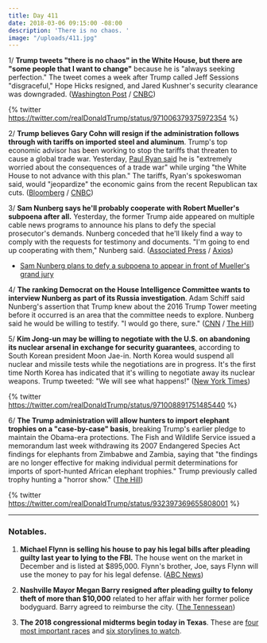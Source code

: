 ```yaml
---
title: Day 411
date: 2018-03-06 09:15:00 -08:00
description: 'There is no chaos. '
image: "/uploads/411.jpg"
---
```


1/ **Trump tweets "there is no chaos" in the White House, but there are "some people that I want to change"** because he is "always seeking perfection." The tweet comes a week after Trump called Jeff Sessions "disgraceful," Hope Hicks resigned, and Jared Kushner's security clearance was downgraded. ([Washington Post](https://www.washingtonpost.com/news/post-politics/wp/2018/03/06/trump-claims-there-is-no-chaos-in-white-house-but-warns-of-future-firings/) / [CNBC](https://www.cnbc.com/2018/03/06/trump-there-are-people-in-the-white-house-that-i-want-to-change.html))

{% twitter https://twitter.com/realDonaldTrump/status/971006379375972354 %}

2/ **Trump believes Gary Cohn will resign if the administration follows through with tariffs on imported steel and aluminum**. Trump's top economic advisor has been working to stop the tariffs that threaten to cause a global trade war. Yesterday, [Paul Ryan said](https://www.nytimes.com/2018/03/05/us/politics/trump-tariffs-steel-aluminum-nafta.html) he is "extremely worried about the consequences of a trade war" while urging "the White House to not advance with this plan." The tariffs, Ryan's spokeswoman said, would "jeopardize" the economic gains from the recent Republican tax cuts. ([Bloomberg](https://www.bloomberg.com/news/articles/2018-03-06/trump-said-to-be-convinced-cohn-will-leave-if-tariffs-instituted) / [CNBC](https://www.cnbc.com/2018/03/06/trump-believes-gary-cohn-will-resign-if-tariffs-imposed-report.html))

3/ **Sam Nunberg says he'll probably cooperate with Robert Mueller's subpoena after all.** Yesterday, the former Trump aide appeared on multiple cable news programs to announce his plans to defy the special prosecutor's demands. Nunberg conceded that he'll likely find a way to comply with the requests for testimony and documents. "I'm going to end up cooperating with them," Nunberg said. ([Associated Press](https://apnews.com/d77276cfdf0a4f3b9c526363ddbeb7c4) / [Axios](https://www.axios.com/nunberg-now-says-hell-cooperate-with-investigators-1520300941-e164aac2-e662-4684-a8c2-8123e25e77ce.html))

* [Sam Nunberg plans to defy a subpoena to appear in front of Mueller's grand jury](https://whatthefuckjusthappenedtoday.com/2018/03/05/day-410/#2-sam-nunberg-plans-to-defy-a-subpoe)

4/ **The ranking Democrat on the House Intelligence Committee wants to interview Nunberg as part of its Russia investigation**. Adam Schiff said Nunberg's assertion that Trump knew about the 2016 Trump Tower meeting before it occurred is an area that the committee needs to explore. Nunberg said he would be willing to testify. "I would go there, sure." ([CNN](https://www.cnn.com/2018/03/05/politics/schiff-nunberg-house-russia-probe-trump/index.html) / [The Hill](http://thehill.com/blogs/blog-briefing-room/news/376876-nunberg-i-would-go-before-house-intel-committee))

5/ **Kim Jong-un may be willing to negotiate with the U.S. on abandoning its nuclear arsenal in exchange for security guarantees**, according to South Korean president Moon Jae-in. North Korea would suspend all nuclear and missile tests while the negotiations are in progress. It's the first time North Korea has indicated that it's willing to negotiate away its nuclear weapons. Trump tweeted: "We will see what happens!" ([New York Times](https://www.nytimes.com/2018/03/06/world/asia/north-korea-south-nuclear-weapons.html))

{% twitter https://twitter.com/realDonaldTrump/status/971008891751485440 %}

6/ **The Trump administration will allow hunters to import elephant trophies on a "case-by-case" basis**, breaking Trump's earlier pledge to maintain the Obama-era protections. The Fish and Wildlife Service issued a memorandum last week withdrawing its 2007 Endangered Species Act findings for elephants from Zimbabwe and Zambia, saying that "the findings are no longer effective for making individual permit determinations for imports of sport-hunted African elephant trophies." Trump previously called trophy hunting a "horror show." ([The Hill](http://thehill.com/policy/energy-environment/376839-trump-admin-to-consider-elephant-trophy-imports-on-case-by-case))

{% twitter https://twitter.com/realDonaldTrump/status/932397369655808001 %}

---

### Notables.

1. **Michael Flynn is selling his house to pay his legal bills after pleading guilty last year to lying to the FBI.** The house went on the market in December and is listed at $895,000. Flynn's brother, Joe, says Flynn will use the money to pay for his legal defense. ([ABC News](http://abcnews.go.com/US/flynn-selling-house-pay-legal-bills-trump-probe/story?id=53545172))

2. **Nashville Mayor Megan Barry resigned after pleading guilty to felony theft of more than $10,000** related to her affair with her former police bodyguard. Barry agreed to reimburse the city. ([The Tennessean](https://www.tennessean.com/story/news/2018/03/06/nashville-mayor-megan-barry-expected-resign-press-conference-tuesday-morning/398440002/))

3. **The 2018 congressional midterms begin today in Texas**. These are [four most important races](https://www.washingtonpost.com/news/the-fix/wp/2018/03/06/your-cheat-sheet-for-how-to-sound-smart-about-tuesdays-texas-primaries/) and [six storylines to watch](https://www.nbcnews.com/politics/first-read/it-s-primary-day-texas-here-are-six-storylines-watch-n853956). 
